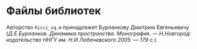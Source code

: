 # Файлы библиотек

Авторство `Ricci_sq.m` принадлежит Бурланкову Дмитрию Евгеньевичу (_Д.Е.Бурланков. Динамика пространства. Монография. — Н.Новгород: издательство ННГУ им. Н.И.Лобачевского 2005. — 179 с._).
